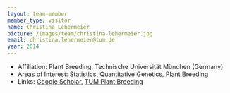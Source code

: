 ```yaml
---
layout: team-member
member_type: visitor
name: Christina Lehermeier
picture: /images/team/christina-lehermeier.jpg
email: christina.lehermeier@tum.de
year: 2014
---
```


- Affiliation: Plant Breeding, Technische Universität München (Germany)
- Areas of Interest: Statistics, Quantitative Genetics, Plant Breeding
- Links: [Google Scholar](http://scholar.google.de/citations?user=YhpaEaYAAAAJ&hl=de&oi=ao), [TUM Plant Breeding](http://www.plantbreeding.wzw.tum.de/index.php?id=66&L=1)
